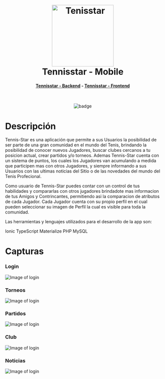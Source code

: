 <h1 align="center">
  <br>
  <a href="https://admin-tenis.tennis-star.com"><img src="https://raw.githubusercontent.com/martinbobbio/davinci-tennisstar-frontend/master/src/assets/images/logo.png" alt="Tenisstar" width="200"></a>
  <br>
  Tennisstar - Mobile
  <br>
</h1>

<h4 align="center">
  <a href="https://github.com/martinbobbio/davinci-tennisstar-backend">Tennisstar - Backend</a>
   -  
  <a href="https://github.com/martinbobbio/davinci-tennisstar-frontend">Tennisstar - Frontend</a>
</h4>

<br>
<p align="center">
    <img src="https://forthebadge.com/images/badges/built-with-love.svg" alt="badge">
</p>


# Descripción

Tennis-Star es una aplicación que permite a sus Usuarios la posibilidad de ser parte de una gran comunidad en el mundo del Tenis, brindando la posibilidad de conocer nuevos Jugadores, buscar clubes cercanos a tu posicion actual, crear partidos y/o torneos. Ademas Tennis-Star cuenta con un sistema de puntos, los cuales los Jugadores van acumulando a medida que participen mas con otros Jugadores, y siempre informando a sus Usuarios con las ultimas noticias del Sitio o de las novedades del mundo del Tenis Profecional.

Como usuario de Tennis-Star puedes contar con un control de tus habilidades y compararlas con otros jugadores brindadote mas informacion de tus Amigos y Contrincantes, permitiendo asi la comparacion de atributos de cada Jugador. Cada Jugador cuenta con su propio perfil en el cual pueden seleccionar su imagen de Perfil la cual es visible para toda la comunidad.

Las herramientas y lenguajes utilizados para el desarrollo de la app son:

Ionic
TypeScript
Materialize
PHP
MySQL

# Capturas

### Login

![Image of login](src/assets/images/screen-tennisstar1.png)

### Torneos

![Image of login](src/assets/images/screen-tennisstar2.png)

### Partidos

![Image of login](src/assets/images/screen-tennisstar3.png)

### Club

![Image of login](src/assets/images/screen-tennisstar4.png)

### Noticias

![Image of login](src/assets/images/screen-tennisstar5.png)



